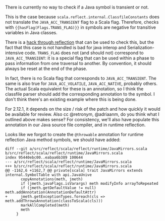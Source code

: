 There is currently no way to check if a Java symbol is transient or not.

This is the case because `scala.reflect.internal.ClassfileConstants` does not translate the `JAVA_ACC_TRANSIENT` flag to a Scala flag. Therefore, checks with `{{hasFlag(Flags.TRANS_FLAG)}}` in symbols are negative for transitive variables in Java classes.

There is a [hack through reflection](http://stackoverflow.com/questions/24125409/scala-macros-checking-if-a-java-field-is-marked-as-transient) that can be used to check this, but the fact that this case is not handled is bad for java interop and Serialization-intensive code.
`TRANS_FLAG` does not (and should not) correspond to `JAVA_ACC_TRANSIENT`: it is a special flag that can be used within a phase to pass information from one traversal to another. By convention, it should always be reset at the end of the phase.

In fact, there is no Scala flag that corresponds to `JAVA_ACC_TRANSIENT`. The same is also true for `JAVA_ACC_VOLATILE`, `JAVA_ACC_NATIVE`, probably others. The actual Scala equivalent for these is an annotation, so I think the classfile parser should add the corresponding annotation to the symbol. I don't think there's an existing example where this is being done.

For 2.12.1, it depends on the size / risk of the patch and how quickly it would be available for review. Also cc @retronym, @adriaanm, do you think what I outlined above makes sense?
For consistency, we'll also have populate this annotation in our Java source file compiler, and in runtime reflection.

Looks like we forgot to create the `@throwable` annotation for runtime reflection Java method symbols, we should have added:

```
diff --git a/src/reflect/scala/reflect/runtime/JavaMirrors.scala b/src/reflect/scala/reflect/runtime/JavaMirrors.scala
index 95440ebc00..eabaa6b389 100644
--- a/src/reflect/scala/reflect/runtime/JavaMirrors.scala
+++ b/src/reflect/scala/reflect/runtime/JavaMirrors.scala
@@ -1162,6 +1162,7 @@ private[scala] trait JavaMirrors extends internal.SymbolTable with api.JavaUnive
       copyAnnotations(meth, jmeth)
       if (jmeth.javaFlags.isVarargs) meth modifyInfo arrayToRepeated
       if (jmeth.getDefaultValue != null) meth.addAnnotation(AnnotationDefaultAttr)
+      jmeth.getExceptionTypes.foreach(cls => meth.addThrowsAnnotation(classToScala(cls)))
       markAllCompleted(meth)
       meth
     }
```
